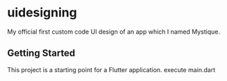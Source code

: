 # uidesigning
My official first custom code UI design of an app which I named Mystique.
## Getting Started

This project is a starting point for a Flutter application.
execute main.dart 
